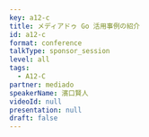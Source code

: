 ```yaml
---
key: a12-c
title: メディアドゥ Go 活用事例の紹介
id: a12-c
format: conference
talkType: sponsor_session
level: all
tags:
  - A12-C
partner: mediado
speakerName: 濱口賢人
videoId: null
presentation: null
draft: false
---
```

